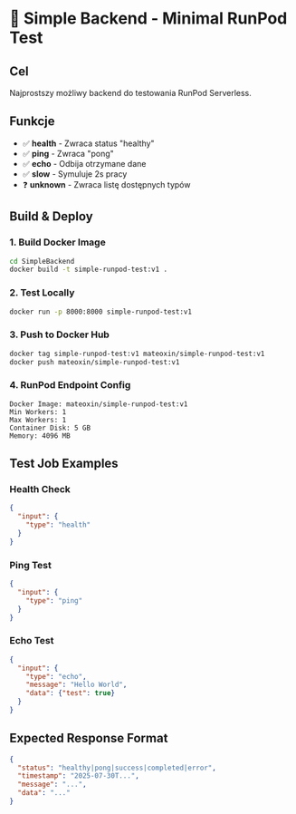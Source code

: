 # 🚀 Simple Backend - Minimal RunPod Test

## Cel
Najprostszy możliwy backend do testowania RunPod Serverless.

## Funkcje
- ✅ **health** - Zwraca status "healthy"
- ✅ **ping** - Zwraca "pong"  
- ✅ **echo** - Odbija otrzymane dane
- ✅ **slow** - Symuluje 2s pracy
- ❓ **unknown** - Zwraca listę dostępnych typów

## Build & Deploy

### 1. Build Docker Image
```bash
cd SimpleBackend
docker build -t simple-runpod-test:v1 .
```

### 2. Test Locally
```bash
docker run -p 8000:8000 simple-runpod-test:v1
```

### 3. Push to Docker Hub
```bash
docker tag simple-runpod-test:v1 mateoxin/simple-runpod-test:v1
docker push mateoxin/simple-runpod-test:v1
```

### 4. RunPod Endpoint Config
```
Docker Image: mateoxin/simple-runpod-test:v1
Min Workers: 1
Max Workers: 1
Container Disk: 5 GB
Memory: 4096 MB
```

## Test Job Examples

### Health Check
```json
{
  "input": {
    "type": "health"
  }
}
```

### Ping Test
```json
{
  "input": {
    "type": "ping"
  }
}
```

### Echo Test
```json
{
  "input": {
    "type": "echo",
    "message": "Hello World",
    "data": {"test": true}
  }
}
```

## Expected Response Format
```json
{
  "status": "healthy|pong|success|completed|error",
  "timestamp": "2025-07-30T...",
  "message": "...",
  "data": "..."
}
``` 